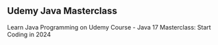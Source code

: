 ## Udemy Java Masterclass
Learn Java Programming on Udemy Course - Java 17 Masterclass: Start Coding in 2024
